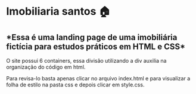 # Imobiliaria santos 🏠

<h2>   *Essa é uma landing page de uma imobiliária fictícia para estudos práticos em HTML e CSS* </h2>

O site possui 6 containers, essa divisão utilizando a div auxilia na organização do código em html. 

Para revisa-lo basta apenas clicar no arquivo index.html e para visualizar a folha de estilo na pasta css e depois clicar em style.css.



